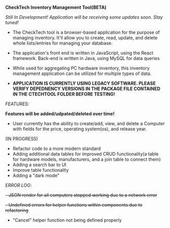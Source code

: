 **CheckTech Inventory Management Tool(BETA)**

*Still In Development!*
*Application will be receiving some updates soon. Stay tuned!*

- The CheckTech tool is a browser-based application for the purpose of managing inventory. It'll allow you to
create, read, update, and delete whole lists/entries for managing your database. 

- The application's front end is written in JavaScript, using the React framework. Back-end is written in Java, using MySQL for data queries

- While used for aggregating PC hardware inventory, this inventory management application can be utilized for multiple types of data.

- **APPLICATION IS CURRENTLY USING LEGACY SOFTWARE. PLEASE VERIFY DEPEDNENCY VERSIONS IN THE PACKAGE FILE CONTAINED IN THE CTECHTOOL FOLDER BEFORE TESTING!**

*FEATURES*:

**Features will be added/udpated/deleted over time!**

- User currently has the ability to create/add, view, and delete a Computer with fields for the price, operating system(os), and release year.

(IN PROGRESS)

- Refactor code to a more modern standard
- Adding additional data tables for improved CRUD functionality(a table for hardware models, manufacturers, and a join table to connect them)
- Adding a search bar to UI
- Improve table functionality
- Adding a "dark mode"

*ERROR LOG*:

~~- JSON render for all computers stopped working due to a network error~~

~~- Undefined errors for helper functions within components due to refactoring~~

- "Cancel" helper function not being defined properly
